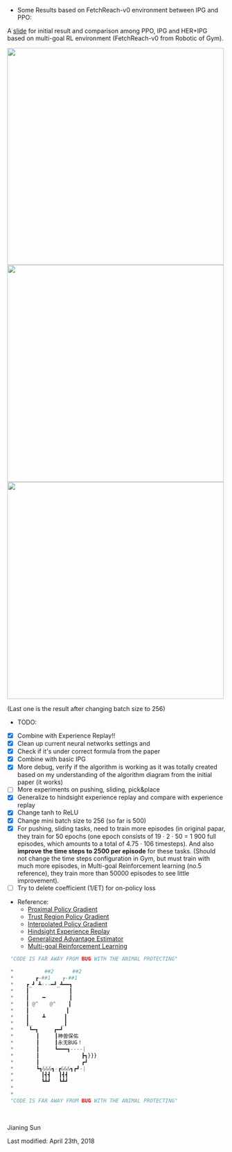 - Some Results based on FetchReach-v0 environment between IPG and PPO:

A [slide]() for initial result and comparison among PPO, IPG and HER+IPG based on multi-goal RL environment (FetchReach-v0 from Robotic of Gym).

<img src="https://github.com/jianing-sun/Interpolated-Policy-Gradient-with-PPO-for-Robotics-Control-/blob/master/Results/0412.png" width="500px" />

<img src="https://github.com/jianing-sun/Interpolated-Policy-Gradient-with-PPO-for-Robotics-Control-/blob/master/Results/0414-amend-onpolicy-loss.png" width="500px" />

<img src="https://github.com/jianing-sun/Interpolated-Policy-Gradient-with-PPO-for-Robotics-Control-/blob/master/Results/0414-amend-onpolicy-loss-256.png" width="500px" />

(Last one is the result after changing batch size to 256)

- TODO:


- [x] Combine with Experience Replay!!
- [x] Clean up current neural networks settings and 
- [x] Check if it's under correct formula from the paper
- [x] Combine with basic IPG
- [x] More debug, verify if the algorithm is working as it was totally created based on my understanding of the algorithm diagram from the initial paper (it works)
- [ ] More experiments on pushing, sliding, pick&place
- [x] Generalize to hindsight experience replay and compare with experience replay 
- [x] Change tanh to ReLU
- [x] Change mini batch size to 256 (so far is 500)
- [x] For pushing, sliding tasks, need to train more episodes (in original papar, they train for 50 epochs (one epoch consists of 19 · 2 · 50 = 1 900 full episodes, which amounts to a total of 4.75 · 106 timesteps). And also **improve the time steps to 2500 per episode** for these tasks. (Should not change the time steps configuration in Gym, but must train with much more episodes, in Multi-goal Reinforcement learning (no.5 reference), they train more than 50000 episodes to see little improvement).
- [ ] Try to delete coefficient (1/ET) for on-policy loss
- Reference:
  - [Proximal Policy Gradient](https://arxiv.org/pdf/1707.02286.pdf)
  - [Trust Region Policy Gradient](https://arxiv.org/pdf/1502.05477.pdf)
  - [Interpolated Policy Gradient](https://arxiv.org/pdf/1706.00387.pdf)
  - [Hindsight Experience Replay](http://papers.nips.cc/paper/7090-hindsight-experience-replay.pdf)
  - [Generalized Advantage Estimator](https://arxiv.org/pdf/1506.02438.pdf)
  - [Multi-goal Reinforcement Learning](https://d4mucfpksywv.cloudfront.net/research-covers/ingredients-for-robotics-research/technical-report.pdf)





```Python
 "CODE IS FAR AWAY FROM BUG WITH THE ANIMAL PROTECTING"
 
 *          ##2      ##2
 *       ┏-##1　  ┏-##1
 *    ┏_┛ ┻---━┛_┻━━┓
 *    ┃　　　        ┃　　　　 
 *    ┃　　 ━　      ┃　　　 
 *    ┃ @^　  @^    ┃　　 
 *    ┃　　　　　　  ┃
 *    ┃　　 ┻　　　 ┃
 *    ┃_　　　　　 _┃
 *     ┗━┓　　　┏━┛
 *    　　┃　　　┃神兽保佑
 *    　　┃　　　┃永无BUG！
 *    　　┃　　　┗━━━┓----|
 *    　　┃　　　　　　　  ┣┓}}}
 *    　　┃　　　　　　　  ┏┛
 *    　　┗┓&&&┓-┏&&&┓┏┛-|
 *    　　　┃┫┫　 ┃┫┫
 *    　　　┗┻┛　 ┗┻┛
 *
 *
 "CODE IS FAR AWAY FROM BUG WITH THE ANIMAL PROTECTING"
```

​	

Jianing Sun

Last modified: April 23th, 2018